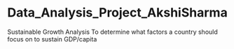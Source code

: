 # Data_Analysis_Project_AkshiSharma

Sustainable Growth Analysis
To determine what factors a country should focus on to sustain GDP/capita
